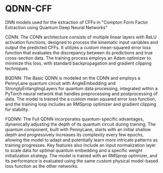 # QDNN-CFF

DNN models used for the extraction of CFFs in "Compton Form Factor Extraction using Quantum Deep Neural Networks"

CDNN: The CDNN architecture consists of multiple linear layers with ReLU activation functions, designed to process the kinematic input variables and output the predicted CFFs. It utilizes a custom mean-squared error loss function that evaluates the discrepancy between its predictions and true cross-section data. The training process employs an Adam optimizer to minimize this loss, with standard backpropagation and gradient clipping techniques.

BQDNN: The Basic QDNN is modeled on the CDNN and employs a PennyLane quantum circuit with AngleEmbedding and StronglyEntanglingLayers for quantum data processing, integrated within a PyTorch neural network that handles preprocessing and postprocessing of data. The model is trained the a custom mean squared error loss function, and the training loop includes an RMSprop optimizer and gradient clipping for stability.

FQDNN: The Full QDNN incorporates quantum-specific advantages, dynamically adjusting the depth of its quantum circuit during training. The quantum component, built with PennyLane, starts with an initial shallow depth and progressively increases its complexity every few epochs, allowing the model to adapt and potentially learn more intricate patterns as training progresses. Key features also include an input normalization layer to scale data for optimal quantum embedding and a specific weight initialization strategy. The model is trained with an RMSprop optimizer, and its performance is evaluated using the same custom physical model-based loss function as the other networks.
